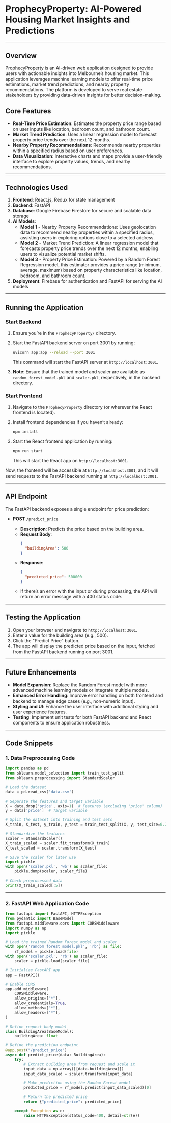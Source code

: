 # **ProphecyProperty: AI-Powered Housing Market Insights and Predictions**

---

## **Overview**

ProphecyProperty is an AI-driven web application designed to provide users with actionable insights into Melbourne’s housing market. This application leverages machine learning models to offer real-time price estimations, market trend predictions, and nearby property recommendations. The platform is developed to serve real estate stakeholders by providing data-driven insights for better decision-making.

## **Core Features**

- **Real-Time Price Estimation**: Estimates the property price range based on user inputs like location, bedroom count, and bathroom count.
- **Market Trend Prediction**: Uses a linear regression model to forecast property price trends over the next 12 months.
- **Nearby Property Recommendations**: Recommends nearby properties within a specified radius based on user preferences.
- **Data Visualization**: Interactive charts and maps provide a user-friendly interface to explore property values, trends, and nearby recommendations.

---

## **Technologies Used**

1. **Frontend**: React.js, Redux for state management
2. **Backend**: FastAPI
3. **Database**: Google Firebase Firestore for secure and scalable data storage
4. **AI Models**:
   - **Model 1** - Nearby Property Recommendations: Uses geolocation data to recommend nearby properties within a specified radius, assisting users in exploring options close to a selected address.
   - **Model 2** - Market Trend Prediction: A linear regression model that forecasts property price trends over the next 12 months, enabling users to visualize potential market shifts.
   - **Model 3** - Property Price Estimation: Powered by a Random Forest Regression model, this estimator provides a price range (minimum, average, maximum) based on property characteristics like location, bedroom, and bathroom count.
5. **Deployment**: Firebase for authentication and FastAPI for serving the AI models

---

## **Running the Application**

### **Start Backend**

1. Ensure you’re in the `ProphecyProperty/` directory.
2. Start the FastAPI backend server on port 3001 by running:

   ```bash
   uvicorn app:app --reload --port 3001
   ```

   This command will start the FastAPI server at `http://localhost:3001`.

3. **Note**: Ensure that the trained model and scaler are available as `random_forest_model.pkl` and `scaler.pkl`, respectively, in the backend directory.

### **Start Frontend**

1. Navigate to the `ProphecyProperty` directory (or wherever the React frontend is located).
2. Install frontend dependencies if you haven’t already:

   ```bash
   npm install
   ```

3. Start the React frontend application by running:

   ```bash
   npm run start
   ```

   This will start the React app on `http://localhost:3001`.

Now, the frontend will be accessible at `http://localhost:3001`, and it will send requests to the FastAPI backend running at `http://localhost:3001`.

---

## **API Endpoint**

The FastAPI backend exposes a single endpoint for price prediction:

- **POST** `/predict_price`

  - **Description**: Predicts the price based on the building area.
  - **Request Body**:
    ```json
    {
      "buildingArea": 500
    }
    ```
  - **Response**:
    ```json
    {
      "predicted_price": 500000
    }
    ```
  - If there’s an error with the input or during processing, the API will return an error message with a 400 status code.

---

## **Testing the Application**

1. Open your browser and navigate to `http://localhost:3001`.
2. Enter a value for the building area (e.g., 500).
3. Click the "Predict Price" button.
4. The app will display the predicted price based on the input, fetched from the FastAPI backend running on port 3001.

---

## **Future Enhancements**

- **Model Expansion**: Replace the Random Forest model with more advanced machine learning models or integrate multiple models.
- **Enhanced Error Handling**: Improve error handling on both frontend and backend to manage edge cases (e.g., non-numeric input).
- **Styling and UI**: Enhance the user interface with additional styling and user experience features.
- **Testing**: Implement unit tests for both FastAPI backend and React components to ensure application robustness.

---

## **Code Snippets**

### 1. Data Preprocessing Code

```python
import pandas as pd
from sklearn.model_selection import train_test_split
from sklearn.preprocessing import StandardScaler

# Load the dataset
data = pd.read_csv('data.csv')

# Separate the features and target variable
X = data.drop('price', axis=1)  # Features (excluding 'price' column)
y = data['price']  # Target variable

# Split the dataset into training and test sets
X_train, X_test, y_train, y_test = train_test_split(X, y, test_size=0.2, random_state=42)

# Standardize the features
scaler = StandardScaler()
X_train_scaled = scaler.fit_transform(X_train)
X_test_scaled = scaler.transform(X_test)

# Save the scaler for later use
import pickle
with open('scaler.pkl', 'wb') as scaler_file:
    pickle.dump(scaler, scaler_file)

# Check preprocessed data
print(X_train_scaled[:5])
```

---

### 2. FastAPI Web Application Code

```python
from fastapi import FastAPI, HTTPException
from pydantic import BaseModel
from fastapi.middleware.cors import CORSMiddleware
import numpy as np
import pickle

# Load the trained Random Forest model and scaler
with open('random_forest_model.pkl', 'rb') as file:
    rf_model = pickle.load(file)
with open('scaler.pkl', 'rb') as scaler_file:
    scaler = pickle.load(scaler_file)

# Initialize FastAPI app
app = FastAPI()

# Enable CORS
app.add_middleware(
    CORSMiddleware,
    allow_origins=["*"],
    allow_credentials=True,
    allow_methods=["*"],
    allow_headers=["*"],
)

# Define request body model
class BuildingArea(BaseModel):
    buildingArea: float

# Define the prediction endpoint
@app.post("/predict_price")
async def predict_price(data: BuildingArea):
    try:
        # Extract building area from request and scale it
        input_data = np.array([[data.buildingArea]])
        input_data_scaled = scaler.transform(input_data)

        # Make prediction using the Random Forest model
        predicted_price = rf_model.predict(input_data_scaled)[0]

        # Return the predicted price
        return {"predicted_price": predicted_price}

    except Exception as e:
        raise HTTPException(status_code=400, detail=str(e))
```

